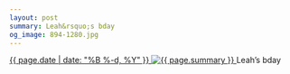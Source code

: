 ```yaml
---
layout: post
summary: Leah&rsquo;s bday
og_image: 894-1280.jpg
---
```


<p>
 <time>
  <a href="/894">
   {{ page.date | date: "%B %-d, %Y" }}
  </a>
 </time>
 <a href="/894">
  <img alt="{{ page.summary }}" sizes="(min-width: 700px) 50vw, calc(100vw - 2rem)" src="{{ site.assets_url }}/894-640.jpg" srcset="{{ site.assets_url }}/894-320.jpg 320w, {{ site.assets_url }}/894-640.jpg 640w, {{ site.assets_url }}/894-960.jpg 960w, {{ site.assets_url }}/894-1280.jpg 1280w"/>
 </a>
 <span>
  Leah’s bday
 </span>
</p>
